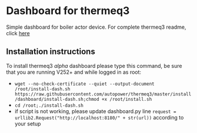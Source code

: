 # Dashboard for thermeq3
Simple dashboard for boiler actor device.
For complete thermeq3 readme, click [here](https://github.com/autopower/thermeq3/blob/master/README.md)

## Installation instructions
To install thermeq3 *alpha* dashboard please type this command, be sure that you are running V252+ and while logged in as root:
* `wget --no-check-certificate --quiet --output-document /root/install-dash.sh https://raw.githubusercontent.com/autopower/thermeq3/master/install/dashboard/install-dash.sh;chmod +x /root/install.sh`
* `cd /root;./install-dash.sh`
* if script is not working, please update dashboard.py line `request = urllib2.Request("http://localhost:8180/" + str(url))` according to your setup

